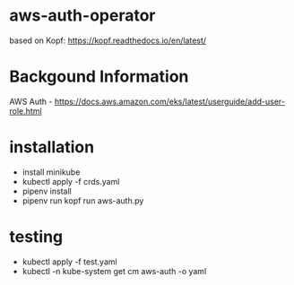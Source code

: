 # aws-auth-operator

based on Kopf: https://kopf.readthedocs.io/en/latest/

# Backgound Information

AWS Auth - https://docs.aws.amazon.com/eks/latest/userguide/add-user-role.html

# installation

- install minikube
- kubectl apply -f crds.yaml
- pipenv install
- pipenv run kopf run aws-auth.py

# testing 

- kubectl apply -f test.yaml
- kubectl -n kube-system get cm aws-auth -o yaml

